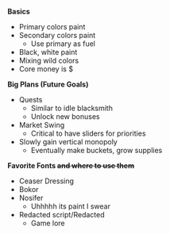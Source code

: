 **Basics**
- Primary colors paint
- Secondary colors paint
  - Use primary as fuel
- Black, white paint
- Mixing wild colors
- Core money is $

**Big Plans (Future Goals)**
- Quests
  - Similar to idle blacksmith
  - Unlock new bonuses
- Market Swing
  - Critical to have sliders for priorities
- Slowly gain vertical monopoly
  - Eventually make buckets, grow supplies

**Favorite Fonts ~~and where to use them~~**
- Ceaser Dressing
- Bokor
- Nosifer
  - Uhhhhh its paint I swear
- Redacted script/Redacted
  - Game lore
